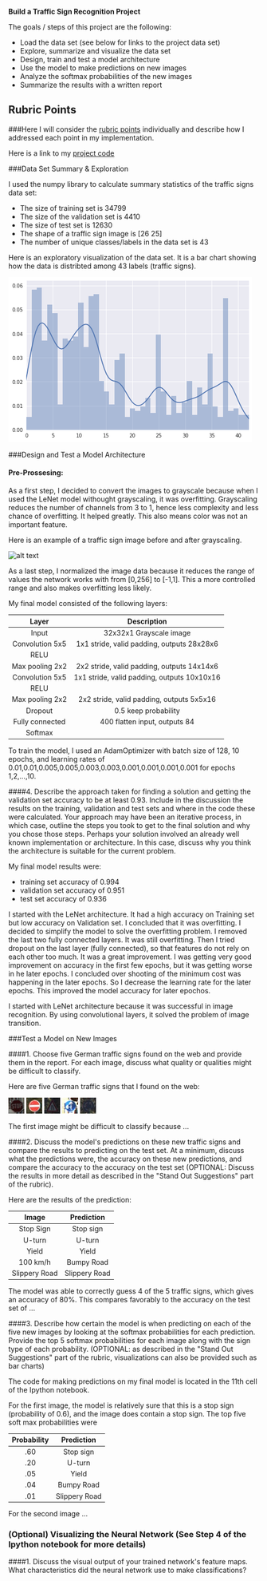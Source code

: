 **Build a Traffic Sign Recognition Project**

The goals / steps of this project are the following:
* Load the data set (see below for links to the project data set)
* Explore, summarize and visualize the data set
* Design, train and test a model architecture
* Use the model to make predictions on new images
* Analyze the softmax probabilities of the new images
* Summarize the results with a written report


[//]: # (Image References)

[image1]: ./examples/test_images/visualization.png "Visualization"
[image2]: ./examples/grayscale.jpg "Grayscaling"
[image3]: ./examples/random_noise.jpg "Random Noise"
[image4]: ./examples/test_images/14.jpg "Traffic Sign 1"
[image5]: ./examples/test_images/17.jpg "Traffic Sign 2"
[image6]: ./examples/test_images/24.jpg "Traffic Sign 3"
[image7]: ./examples/test_images/37.jpg "Traffic Sign 4"
[image8]: ./examples/test_images/40.jpg "Traffic Sign 5"

## Rubric Points
###Here I will consider the [rubric points](https://review.udacity.com/#!/rubrics/481/view) individually and describe how I addressed each point in my implementation.  

Here is a link to my [project code](https://github.com/hshirazi/CarND-Traffic-Sign-Classifier-Project/blob/master/Traffic_Sign_Classifier.ipynb)

###Data Set Summary & Exploration

I used the numpy library to calculate summary statistics of the traffic
signs data set:

* The size of training set is 34799
* The size of the validation set is 4410
* The size of test set is 12630
* The shape of a traffic sign image is [26 25]
* The number of unique classes/labels in the data set is 43

Here is an exploratory visualization of the data set. It is a bar chart showing how the data is distribted among 43 labels (traffic signs).

![alt text][image1]

###Design and Test a Model Architecture

#### Pre-Prossesing:

As a first step, I decided to convert the images to grayscale because when I used the LeNet model withought grayscaling, it was overfitting. Grayscaling reduces the number of channels from 3 to 1, hence less complexity and less chance of overfitting. It helped greatly. This also means color was not an important feature.

Here is an example of a traffic sign image before and after grayscaling.

![alt text][image2]

As a last step, I normalized the image data because it reduces the range of values the network works with from [0,256] to [-1,1]. This a more controlled range and also makes overfitting less likely.


My final model consisted of the following layers:

| Layer         		|     Description	        					| 
|:---------------------:|:---------------------------------------------:| 
| Input         		| 32x32x1 Grayscale image   							| 
| Convolution 5x5     	| 1x1 stride, valid padding, outputs 28x28x6 	|
| RELU					|												|
| Max pooling	2x2      	| 2x2 stride, valid padding, outputs 14x14x6 				|
| Convolution 5x5	    | 1x1 stride, valid padding, outputs 10x10x16      									|
| RELU					|												|
| Max pooling	2x2      	| 2x2 stride, valid padding, outputs 5x5x16 				|
| Dropout					|					0.5 keep probability							|
| Fully connected		| 400 flatten input, outputs 84       									|
| Softmax				|        									|
 

To train the model, I used an AdamOptimizer with batch size of 128, 10 epochs, and learning rates of 0.01,0.01,0.005,0.005,0.003,0.003,0.001,0.001,0.001,0.001 for epochs 1,2,...,10.

####4. Describe the approach taken for finding a solution and getting the validation set accuracy to be at least 0.93. Include in the discussion the results on the training, validation and test sets and where in the code these were calculated. Your approach may have been an iterative process, in which case, outline the steps you took to get to the final solution and why you chose those steps. Perhaps your solution involved an already well known implementation or architecture. In this case, discuss why you think the architecture is suitable for the current problem.

My final model results were:
* training set accuracy of 0.994
* validation set accuracy of 0.951 
* test set accuracy of 0.936

I started with the LeNet architecture. It had a high accuracy on Training set but low accuracy on Validation set. I concluded that it was overfitting. I decided to simplify the model to solve the overfitting problem. I removed the last two fully connected layers. It was still overfitting. Then I tried dropout on the last layer (fully connected), so that features do not rely on each other too much. It was a great improvement. I was getting very good improvement on accuracy in the first few epochs, but it was getting worse in he later epochs. I concluded over shooting of the minimum cost was happening in the later epochs. So I decrease the learning rate for the later epochs. This improved the model accuracy for later epochos.

I started with LeNet architecture because it was successful in image recognition. By using convolutional layers, it solved the problem of image transition.
 
###Test a Model on New Images

####1. Choose five German traffic signs found on the web and provide them in the report. For each image, discuss what quality or qualities might be difficult to classify.

Here are five German traffic signs that I found on the web:

![alt text][image4] ![alt text][image5] ![alt text][image6] 
![alt text][image7] ![alt text][image8]

The first image might be difficult to classify because ...

####2. Discuss the model's predictions on these new traffic signs and compare the results to predicting on the test set. At a minimum, discuss what the predictions were, the accuracy on these new predictions, and compare the accuracy to the accuracy on the test set (OPTIONAL: Discuss the results in more detail as described in the "Stand Out Suggestions" part of the rubric).

Here are the results of the prediction:

| Image			        |     Prediction	        					| 
|:---------------------:|:---------------------------------------------:| 
| Stop Sign      		| Stop sign   									| 
| U-turn     			| U-turn 										|
| Yield					| Yield											|
| 100 km/h	      		| Bumpy Road					 				|
| Slippery Road			| Slippery Road      							|


The model was able to correctly guess 4 of the 5 traffic signs, which gives an accuracy of 80%. This compares favorably to the accuracy on the test set of ...

####3. Describe how certain the model is when predicting on each of the five new images by looking at the softmax probabilities for each prediction. Provide the top 5 softmax probabilities for each image along with the sign type of each probability. (OPTIONAL: as described in the "Stand Out Suggestions" part of the rubric, visualizations can also be provided such as bar charts)

The code for making predictions on my final model is located in the 11th cell of the Ipython notebook.

For the first image, the model is relatively sure that this is a stop sign (probability of 0.6), and the image does contain a stop sign. The top five soft max probabilities were

| Probability         	|     Prediction	        					| 
|:---------------------:|:---------------------------------------------:| 
| .60         			| Stop sign   									| 
| .20     				| U-turn 										|
| .05					| Yield											|
| .04	      			| Bumpy Road					 				|
| .01				    | Slippery Road      							|


For the second image ... 

### (Optional) Visualizing the Neural Network (See Step 4 of the Ipython notebook for more details)
####1. Discuss the visual output of your trained network's feature maps. What characteristics did the neural network use to make classifications?


